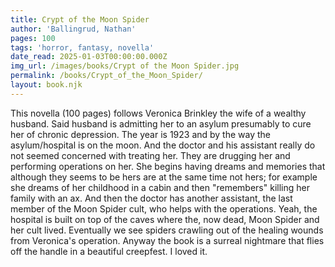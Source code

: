 ```yaml
---
title: Crypt of the Moon Spider
author: 'Ballingrud, Nathan'
pages: 100
tags: 'horror, fantasy, novella'
date_read: 2025-01-03T00:00:00.000Z
img_url: /images/books/Crypt of the Moon Spider.jpg
permalink: /books/Crypt_of_the_Moon_Spider/
layout: book.njk
---
```

This novella (100 pages) follows Veronica Brinkley the wife of a wealthy husband. Said husband is admitting her to an asylum presumably to cure her of chronic depression.
The year is 1923 and by the way the asylum/hospital is on the moon.  And the doctor and his assistant really do not seemed concerned with treating her.  They are drugging
her and performing operations on her.  She begins having dreams and memories that although they seems to be hers are at the same time not hers; for
example she dreams of her childhood in a cabin and then "remembers" killing her family with an ax.  And then the doctor has another assistant, the
last member of the Moon Spider cult, who helps with the operations. Yeah, the hospital is built on top of the caves where the, now dead, Moon Spider and her cult
lived.  Eventually we see spiders crawling out of the healing wounds from Veronica's operation.  Anyway the book is a surreal nightmare that flies off the handle in a beautiful creepfest.  I loved it.
